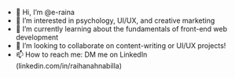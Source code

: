 - 👋 Hi, I’m @e-raina
- 👀 I’m interested in psychology, UI/UX, and creative marketing
- 🌱 I’m currently learning about the fundamentals of front-end web development
- 💞️ I’m looking to collaborate on content-writing or UI/UX projects!
- 📫 How to reach me: DM me on LinkedIn (linkedin.com/in/raihanahnabilla)

<!---
e-raina/e-raina is a ✨ special ✨ repository because its `README.md` (this file) appears on your GitHub profile.
You can click the Preview link to take a look at your changes.
--->
